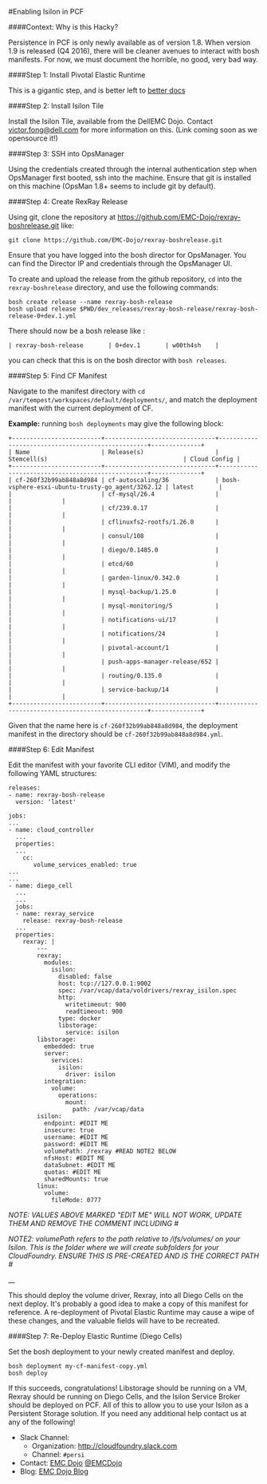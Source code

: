 #Enabling Isilon in PCF

####Context: Why is this Hacky?

Persistence in PCF is only newly available as of version 1.8. When version 1.9 is released (Q4 2016), there will be cleaner avenues to interact with bosh manifests. For now, we must document the horrible, no good, very bad way.

####Step 1: Install Pivotal Elastic Runtime

This is a gigantic step, and is better left to [better docs](https://network.pivotal.io/products/elastic-runtime)

####Step 2: Install Isilon Tile

Install the Isilon Tile, available from the DellEMC Dojo. Contact victor.fong@dell.com for more information on this. (Link coming soon as we opensource it!)

####Step 3: SSH into OpsManager

Using the credentials created through the internal authentication step when OpsManager first booted, ssh into the machine. Ensure that git is installed on this machine (OpsMan 1.8+ seems to include git by default).

####Step 4: Create RexRay Release

Using git, clone the repository at https://github.com/EMC-Dojo/rexray-boshrelease.git like:
```
git clone https://github.com/EMC-Dojo/rexray-boshrelease.git
```
Ensure that you have logged into the bosh director for OpsManager. You can find the Director IP and credentials through the OpsManager UI.

To create and upload the release from the github repository, `cd` into the `rexray-boshrelease` directory, and use the following commands:
```
bosh create release --name rexray-bosh-release
bosh upload release $PWD/dev_releases/rexray-bosh-release/rexray-bosh-release-0+dev.1.yml
```

There should now be a bosh release like :

```
| rexray-bosh-release       | 0+dev.1       | w00th4sh    |
```

you can check that this is on the bosh director with `bosh releases`.

####Step 5: Find CF Manifest

Navigate to the manifest directory with `cd /var/tempest/workspaces/default/deployments/`, and match the deployment manifest with the current deployment of CF.

__Example:__ running `bosh deployments` may give the following block:
```
+-------------------------+-------------------------------+--------------------------------------------------+--------------+
| Name                    | Release(s)                    | Stemcell(s)                                      | Cloud Config |
+-------------------------+-------------------------------+--------------------------------------------------+--------------+
| cf-260f32b99ab848a8d984 | cf-autoscaling/36             | bosh-vsphere-esxi-ubuntu-trusty-go_agent/3262.12 | latest       |
|                         | cf-mysql/26.4                 |                                                  |              |
|                         | cf/239.0.17                   |                                                  |              |
|                         | cflinuxfs2-rootfs/1.26.0      |                                                  |              |
|                         | consul/108                    |                                                  |              |
|                         | diego/0.1485.0                |                                                  |              |
|                         | etcd/60                       |                                                  |              |
|                         | garden-linux/0.342.0          |                                                  |              |
|                         | mysql-backup/1.25.0           |                                                  |              |
|                         | mysql-monitoring/5            |                                                  |              |
|                         | notifications-ui/17           |                                                  |              |
|                         | notifications/24              |                                                  |              |
|                         | pivotal-account/1             |                                                  |              |
|                         | push-apps-manager-release/652 |                                                  |              |
|                         | routing/0.135.0               |                                                  |              |
|                         | service-backup/14             |                                                  |              |
+-------------------------+-------------------------------+--------------------------------------------------+--------------+
```

Given that the name here is `cf-260f32b99ab848a8d984`, the deployment manifest in the directory should be `cf-260f32b99ab848a8d984.yml`.

####Step 6: Edit Manifest

Edit the manifest with your favorite CLI editor (VIM), and modify the following YAML structures:

```
releases:
- name: rexray-bosh-release  
  version: 'latest'  
```
```
jobs:
...
- name: cloud_controller
  ...
  properties:
  ...
    cc:
       volume_services_enabled: true  
...
...
- name: diego_cell
  ...
  ...
  jobs:
  - name: rexray_service  
    release: rexray-bosh-release  
  ...
  properties:
    rexray: |  
        ---  
        rexray:  
          modules:  
            isilon:  
              disabled: false  
              host: tcp://127.0.0.1:9002  
              spec: /var/vcap/data/voldrivers/rexray_isilon.spec  
              http:  
                writetimeout: 900  
                readtimeout: 900  
              type: docker  
              libstorage:  
                service: isilon  
        libstorage:  
          embedded: true  
          server:  
            services:  
              isilon:  
                driver: isilon
          integration:
            volume:
              operations:
                mount:
                  path: /var/vcap/data   
        isilon:  
          endpoint: #EDIT ME
          insecure: true  
          username: #EDIT ME
          password: #EDIT ME
          volumePath: /rexray #READ NOTE2 BELOW
          nfsHost: #EDIT ME
          dataSubnet: #EDIT ME
          quotas: #EDIT ME
          sharedMounts: true
        linux:  
          volume:  
            fileMode: 0777  
```
_NOTE: VALUES ABOVE MARKED "EDIT ME" WILL NOT WORK, UPDATE THEM AND REMOVE THE COMMENT INCLUDING #_

_NOTE2: volumePath refers to the path relative to /ifs/volumes/ on your Isilon. This is the folder where we will create subfolders for your CloudFoundry. ENSURE THIS IS PRE-CREATED AND IS THE CORRECT PATH #_

__

This should deploy the volume driver, Rexray, into all Diego Cells on the next deploy. It's probably a good idea to make a copy of this manifest for reference. A re-deployment of Pivotal Elastic Runtime may cause a wipe of these changes, and the valuable fields will have to be recreated.

####Step 7: Re-Deploy Elastic Runtime (Diego Cells)

Set the bosh deployment to your newly created manifest and deploy.

```
bosh deployment my-cf-manifest-copy.yml
bosh deploy
```

If this succeeds, congratulations! Libstorage should be running on a VM, Rexray should be running on Diego Cells, and the Isilon Service Broker should be deployed on PCF. All of this to allow you to use your Isilon as a Persistent Storage solution. If you need any additional help contact us at any of the following!

- Slack Channel:
  - Organization: <http://cloudfoundry.slack.com>
  - Channel: `#persi`
- Contact: [EMC Dojo](mailto:emcdojo@emc.com) [@EMCDojo](https://twitter.com/hashtag/emcdojo)
- Blog: [EMC Dojo Blog](http://dojoblog.emc.com)

